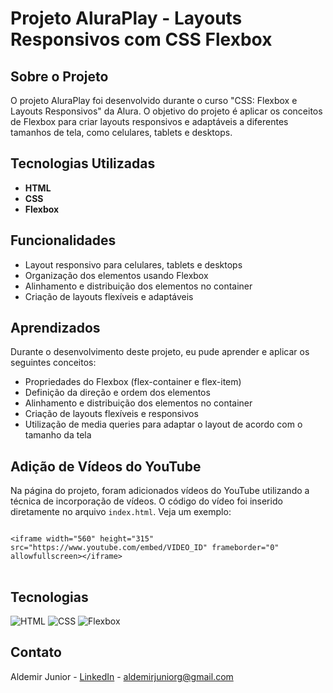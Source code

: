 <!DOCTYPE html>
<html lang="pt-BR">
<head>
    <meta charset="UTF-8">
    <title>Alura Play</title>
</head>
<body>

<h1>Projeto AluraPlay - Layouts Responsivos com CSS Flexbox</h1>

<h2>Sobre o Projeto</h2>
<p>O projeto AluraPlay foi desenvolvido durante o curso "CSS: Flexbox e Layouts Responsivos" da Alura. O objetivo do projeto é aplicar os conceitos de Flexbox para criar layouts responsivos e adaptáveis a diferentes tamanhos de tela, como celulares, tablets e desktops.</p>

<h2>Tecnologias Utilizadas</h2>
<ul>
    <li><strong>HTML</strong></li>
    <li><strong>CSS</strong></li>
    <li><strong>Flexbox</strong></li>
</ul>

<h2>Funcionalidades</h2>
<ul>
    <li>Layout responsivo para celulares, tablets e desktops</li>
    <li>Organização dos elementos usando Flexbox</li>
    <li>Alinhamento e distribuição dos elementos no container</li>
    <li>Criação de layouts flexíveis e adaptáveis</li>
</ul>

<h2>Aprendizados</h2>
<p>Durante o desenvolvimento deste projeto, eu pude aprender e aplicar os seguintes conceitos:</p>
<ul>
    <li>Propriedades do Flexbox (flex-container e flex-item)</li>
    <li>Definição da direção e ordem dos elementos</li>
    <li>Alinhamento e distribuição dos elementos no container</li>
    <li>Criação de layouts flexíveis e responsivos</li>
    <li>Utilização de media queries para adaptar o layout de acordo com o tamanho da tela</li>
</ul>

<h2>Adição de Vídeos do YouTube</h2>
<p>Na página do projeto, foram adicionados vídeos do YouTube utilizando a técnica de incorporação de vídeos. O código do vídeo foi inserido diretamente no arquivo <code>index.html</code>. Veja um exemplo:</p>
<pre>
<code>
&lt;iframe width="560" height="315" src="https://www.youtube.com/embed/VIDEO_ID" frameborder="0" allowfullscreen&gt;&lt;/iframe&gt;
</code>
</pre>

<h2>Tecnologias</h2>
<div>
  <img src="https://img.shields.io/badge/HTML-239120?style=for-the-badge&logo=html5&logoColor=white" alt="HTML">
  <img src="https://img.shields.io/badge/CSS-239120?&style=for-the-badge&logo=css3&logoColor=white" alt="CSS">
  <img src="https://img.shields.io/badge/Flexbox-239120?&style=for-the-badge&logo=css3&logoColor=white" alt="Flexbox">
</div>

<h2>Contato</h2>
<p>Aldemir Junior - <a href="https://www.linkedin.com/in/aldemir-desenvolvedor/">LinkedIn</a> - <a href="mailto:aldemirjuniorg@gmail.com">aldemirjuniorg@gmail.com</a></p>


</body>
</html>
